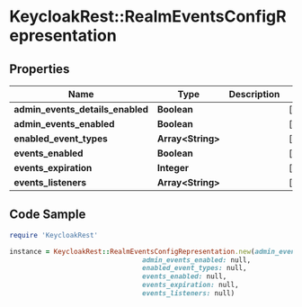 # KeycloakRest::RealmEventsConfigRepresentation

## Properties

Name | Type | Description | Notes
------------ | ------------- | ------------- | -------------
**admin_events_details_enabled** | **Boolean** |  | [optional] 
**admin_events_enabled** | **Boolean** |  | [optional] 
**enabled_event_types** | **Array&lt;String&gt;** |  | [optional] 
**events_enabled** | **Boolean** |  | [optional] 
**events_expiration** | **Integer** |  | [optional] 
**events_listeners** | **Array&lt;String&gt;** |  | [optional] 

## Code Sample

```ruby
require 'KeycloakRest'

instance = KeycloakRest::RealmEventsConfigRepresentation.new(admin_events_details_enabled: null,
                                 admin_events_enabled: null,
                                 enabled_event_types: null,
                                 events_enabled: null,
                                 events_expiration: null,
                                 events_listeners: null)
```


